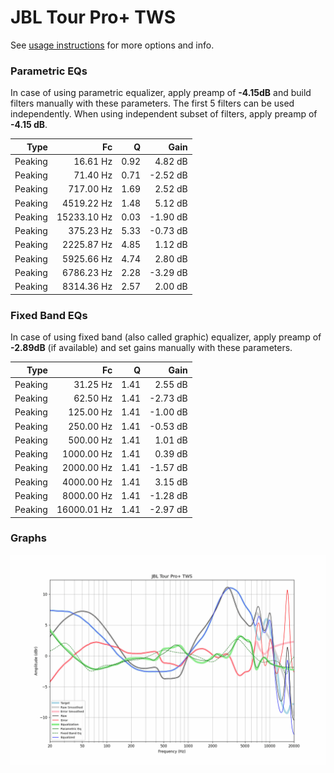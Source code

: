 # JBL Tour Pro+ TWS
See [usage instructions](https://github.com/jaakkopasanen/AutoEq#usage) for more options and info.

### Parametric EQs
In case of using parametric equalizer, apply preamp of **-4.15dB** and build filters manually
with these parameters. The first 5 filters can be used independently.
When using independent subset of filters, apply preamp of **-4.15 dB**.

| Type    | Fc          |    Q | Gain     |
|--------:|------------:|-----:|---------:|
| Peaking | 16.61 Hz    | 0.92 | 4.82 dB  |
| Peaking | 71.40 Hz    | 0.71 | -2.52 dB |
| Peaking | 717.00 Hz   | 1.69 | 2.52 dB  |
| Peaking | 4519.22 Hz  | 1.48 | 5.12 dB  |
| Peaking | 15233.10 Hz | 0.03 | -1.90 dB |
| Peaking | 375.23 Hz   | 5.33 | -0.73 dB |
| Peaking | 2225.87 Hz  | 4.85 | 1.12 dB  |
| Peaking | 5925.66 Hz  | 4.74 | 2.80 dB  |
| Peaking | 6786.23 Hz  | 2.28 | -3.29 dB |
| Peaking | 8314.36 Hz  | 2.57 | 2.00 dB  |

### Fixed Band EQs
In case of using fixed band (also called graphic) equalizer, apply preamp of **-2.89dB**
(if available) and set gains manually with these parameters.

| Type    | Fc          |    Q | Gain     |
|--------:|------------:|-----:|---------:|
| Peaking | 31.25 Hz    | 1.41 | 2.55 dB  |
| Peaking | 62.50 Hz    | 1.41 | -2.73 dB |
| Peaking | 125.00 Hz   | 1.41 | -1.00 dB |
| Peaking | 250.00 Hz   | 1.41 | -0.53 dB |
| Peaking | 500.00 Hz   | 1.41 | 1.01 dB  |
| Peaking | 1000.00 Hz  | 1.41 | 0.39 dB  |
| Peaking | 2000.00 Hz  | 1.41 | -1.57 dB |
| Peaking | 4000.00 Hz  | 1.41 | 3.15 dB  |
| Peaking | 8000.00 Hz  | 1.41 | -1.28 dB |
| Peaking | 16000.01 Hz | 1.41 | -2.97 dB |

### Graphs
![](./JBL%20Tour%20Pro+%20TWS.png)